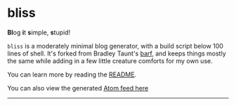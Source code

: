 # bliss

**Bl**og **i**t **s**imple, **s**tupid!

`bliss` is a moderately minimal blog generator, with a build script below 100 lines of shell. It's forked from Bradley Taunt's [barf](https://git.sr.ht/~bt/barf), and keeps things mostly the same while adding in a few little creature comforts for my own use.

You can learn more by reading the [README](https://github.com/sohalsdr/bliss).

You can also view the generated [Atom feed here](/atom.xml)

---
